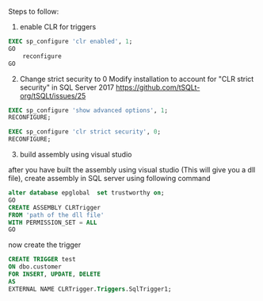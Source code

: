 Steps to follow:

1. enable CLR for triggers

```sql
EXEC sp_configure 'clr enabled', 1;
GO
    reconfigure
GO
```

2. Change strict security to 0
Modify installation to account for "CLR strict security" in SQL Server 2017
https://github.com/tSQLt-org/tSQLt/issues/25

```sql
EXEC sp_configure 'show advanced options', 1;
RECONFIGURE;
```
```sql
EXEC sp_configure 'clr strict security', 0;
RECONFIGURE;
```

3. build assembly using visual studio

after you have built the assembly using visual studio (This will give you a dll file), create assembly in SQL server using following command

```sql
alter database epglobal  set trustworthy on;
GO
CREATE ASSEMBLY CLRTrigger
FROM 'path of the dll file'
WITH PERMISSION_SET = ALL
GO 
```


now create the trigger

```sql
CREATE TRIGGER test
ON dbo.customer
FOR INSERT, UPDATE, DELETE
AS
EXTERNAL NAME CLRTrigger.Triggers.SqlTrigger1;
```